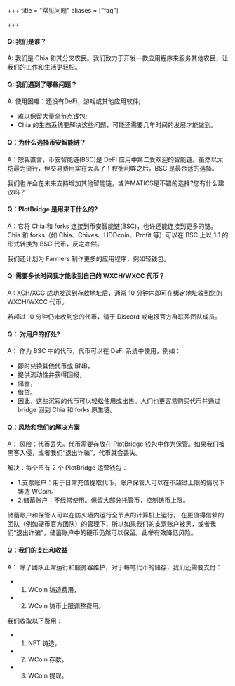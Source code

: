 +++
title = "常见问题"
aliases = ["faq"]

+++

#### Q: 我们是谁？

A: 我们是 Chia 和其分叉农民。我们致力于开发一款应用程序来服务其他农民，让我们的工作和生活更轻松。

#### Q: 我们遇到了哪些问题？

A: 使用困难：还没有DeFi，游戏或其他应用软件;

- 难以保留大量全节点钱包;
- Chia 的生态系统要解决这些问题，可能还需要几年时间的发展才能做到。

#### Q：为什么选择币安智能链？

A：恕我直言，币安智能链(BSC)是 DeFi 应用中第二受欢迎的智能链。虽然以太坊最为流行，但交易费用实在太高了！权衡利弊之后，BSC 是最合适的选择。

我们也许会在未来支持增加其他智能链，或许MATICS是不错的选择?您有什么建议吗？

#### Q：PlotBridge 是用来干什么的?

A：它将 Chia 和 forks 连接到币安智能链(BSC)，也许还能连接到更多的链。Chia 和 forks（如 Chia、Chives、HDDcoin、Profit 等）可以在 BSC 上以 1:1 的形式转换为 BSC 代币，反之亦然。

我们还计划为 Farmers 制作更多的应用程序，例如轻钱包。

#### Q: 需要多长时间我才能收到自己的 WXCH/WXCC 代币？

A : XCH/XCC 成功发送到存款地址后，通常 10 分钟内即可在绑定地址收到您的 WXCH/WXCC 代币。

若超过 10 分钟仍未收到您的代币，请于 Discord 或电报官方群联系团队成员。

#### Q： 对用户的好处?

A： 
作为 BSC 中的代币，代币可以在 DeFi 系统中使用，例如：

- 即时兑换其他代币或 BNB，
- 提供流动性并获得回报，
- 储蓄，
- 借贷。
- 因此，这些沉寂的代币可以轻松使用或出售。人们也更容易购买代币并通过 bridge 回到 Chia 和 forks 原生链。

#### Q：风险和我们的解决方案

A：
风险：代币丢失。代币需要存放在 PlotBridge 钱包中作为保管。如果我们被黑客入侵，或者我们“退出诈骗”，代币就会丢失。

解决：每个币有 2 个 PlotBridge 运营钱包：

- 1.支票账户：用于日常充值提取代币，账户保管人可以在不超过上限的情况下铸造 WCoin。
- 2.储蓄账户：不经常使用。保留大部分托管币，控制铸币上限。

储蓄账户和保管人可以在防火墙内运行全节点的计算机上运行， 在更值得信赖的团队（例如硬币官方团队）的管理下，所以如果我们的支票账户被黑，或者我们“退出诈骗”，储蓄账户中的硬币仍然可以保留。此举有效降低风险。

#### Q：我们的支出和收益

A：
除了团队正常运行和服务器维护，对于每笔代币的储存，我们还需要支付：

-   1. WCoin 铸造费用，
-   2. WCoin 铸币上限调整费用。

我们收取以下费用：

-   1. NFT 铸造，
-   2. WCoin 存款，
-   3. WCoin 提现。
